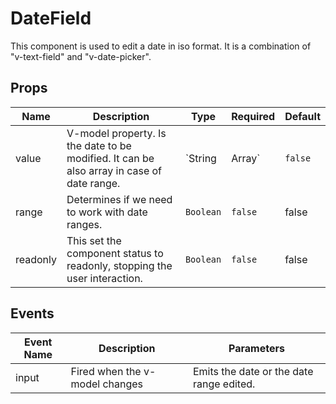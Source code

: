 # DateField

This component is used to edit a date in iso format. It is a combination of "v-text-field" and "v-date-picker".

## Props

<!-- @vuese:DateField:props:start -->

|Name|Description|Type|Required|Default|
|---|---|---|---|---|
|value|V-model property. Is the date to be modified. It can be also array in case of date range.|`String|Array`|`false`|-|
|range|Determines if we need to work with date ranges.|`Boolean`|`false`|false|
|readonly|This set the component status to readonly, stopping the user interaction.|`Boolean`|`false`|false|

<!-- @vuese:DateField:props:end -->


## Events

<!-- @vuese:DateField:events:start -->

|Event Name|Description|Parameters|
|---|---|---|
|input|Fired when the v-model changes|Emits the date or the date range edited.|

<!-- @vuese:DateField:events:end -->


